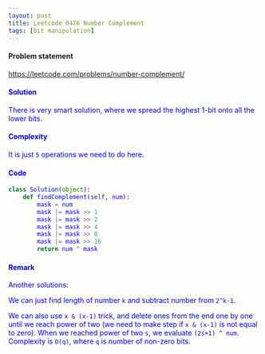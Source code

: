 ```yaml
---
layout: post
title: Leetcode 0476 Number Complement
tags: [bit manipulation]
---
```


#### Problem statement

<a href="https://leetcode.com/problems/number-complement/"> <font color = blue>https://leetcode.com/problems/number-complement/

#### Solution
There is very smart solution, where we spread the highest 1-bit onto all the lower bits. 

#### Complexity
It is just `5` operations we need to do here.

#### Code
```python
class Solution(object):
    def findComplement(self, num):
        mask = num
        mask |= mask >> 1
        mask |= mask >> 2
        mask |= mask >> 4
        mask |= mask >> 8
        mask |= mask >> 16
        return num ^ mask
```

#### Remark
Another solutions:

We can just find length of number `k` and subtract number from `2^k-1`.

We can also use `x & (x-1)` trick, and delete ones from the end one by one until we reach power of two (we need to make step if `x & (x-1)` is not equal to zero). When we reached power of two `s`, we evaluate 
`(2s+1) ^ num`. Complexity is `O(q)`, where `q` is number of non-zero bits.


